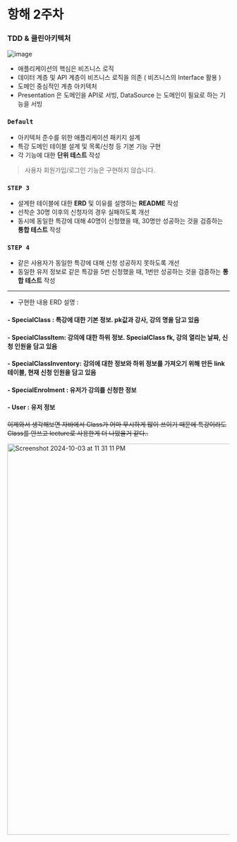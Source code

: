 # 항해 2주차

### TDD & 클린아키텍처

![image](https://github.com/user-attachments/assets/ef36439d-db69-411f-af19-4d1b705992ea)

- 애플리케이션의 핵심은 비즈니스 로직
- 데이터 계층 및 API 계층이 비즈니스 로직을 의존 ( 비즈니스의 Interface 활용 )
- 도메인 중심적인 계층 아키텍처
- Presentation 은 도메인을 API로 서빙, DataSource 는 도메인이 필요로 하는 기능을 서빙

### **`Default`**

- 아키텍처 준수를 위한 애플리케이션 패키지 설계
- 특강 도메인 테이블 설계 및 목록/신청 등 기본 기능 구현
- 각 기능에 대한 **단위 테스트** 작성

> 사용자 회원가입/로그인 기능은 구현하지 않습니다.
> 

### **`STEP 3`**

- 설계한 테이블에 대한 **ERD** 및 이유를 설명하는 **README** 작성
- 선착순 30명 이후의 신청자의 경우 실패하도록 개선
- 동시에 동일한 특강에 대해 40명이 신청했을 때, 30명만 성공하는 것을 검증하는 **통합 테스트** 작성

### **`STEP 4`**

- 같은 사용자가 동일한 특강에 대해 신청 성공하지 못하도록 개선
- 동일한 유저 정보로 같은 특강을 5번 신청했을 때, 1번만 성공하는 것을 검증하는 **통합 테스트** 작성

---

- 구현한 내용 ERD 설명 :

#### - SpecialClass : 특강에 대한 기본 정보. pk값과 강사, 강의 명을 담고 있음

#### - SpecialClassItem: 강의에 대한 하위 정보. SpecialClass fk, 강의 열리는 날짜, 신청 인원을 담고 있음

#### - SpecialClassInventory: 강의에 대한 정보와 하위 정보를 가져오기 위해 만든 link테이블, 현재 신청 인원을 담고 있음

#### - SpecialEnrolment : 유저가 강의를 신청한 정보

#### - User : 유저 정보

~~이제와서 생각해보면 자바에서 Class가 어마 무시하게 많이 쓰이기 때문에 특강이라도 Class를 안쓰고 lecture로 사용한게 더 나았을거 같다..~~

<img width="886" alt="Screenshot 2024-10-03 at 11 31 11 PM" src="https://github.com/user-attachments/assets/d030bfb5-d239-4021-afd0-7fb54147d017">
